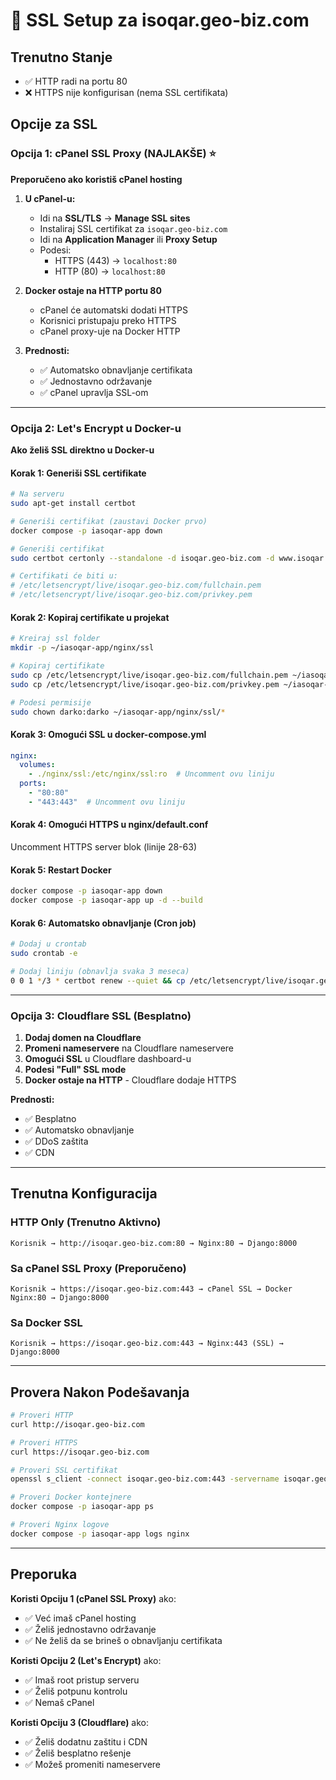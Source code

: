 # 🔐 SSL Setup za isoqar.geo-biz.com

## Trenutno Stanje
- ✅ HTTP radi na portu 80
- ❌ HTTPS nije konfigurisan (nema SSL certifikata)

## Opcije za SSL

### Opcija 1: cPanel SSL Proxy (NAJLAKŠE) ⭐

**Preporučeno ako koristiš cPanel hosting**

1. **U cPanel-u:**
   - Idi na **SSL/TLS** → **Manage SSL sites**
   - Instaliraj SSL certifikat za `isoqar.geo-biz.com`
   - Idi na **Application Manager** ili **Proxy Setup**
   - Podesi:
     - HTTPS (443) → `localhost:80`
     - HTTP (80) → `localhost:80`

2. **Docker ostaje na HTTP portu 80**
   - cPanel će automatski dodati HTTPS
   - Korisnici pristupaju preko HTTPS
   - cPanel proxy-uje na Docker HTTP

3. **Prednosti:**
   - ✅ Automatsko obnavljanje certifikata
   - ✅ Jednostavno održavanje
   - ✅ cPanel upravlja SSL-om

---

### Opcija 2: Let's Encrypt u Docker-u

**Ako želiš SSL direktno u Docker-u**

#### Korak 1: Generiši SSL certifikate

```bash
# Na serveru
sudo apt-get install certbot

# Generiši certifikat (zaustavi Docker prvo)
docker compose -p iasoqar-app down

# Generiši certifikat
sudo certbot certonly --standalone -d isoqar.geo-biz.com -d www.isoqar.geo-biz.com

# Certifikati će biti u:
# /etc/letsencrypt/live/isoqar.geo-biz.com/fullchain.pem
# /etc/letsencrypt/live/isoqar.geo-biz.com/privkey.pem
```

#### Korak 2: Kopiraj certifikate u projekat

```bash
# Kreiraj ssl folder
mkdir -p ~/iasoqar-app/nginx/ssl

# Kopiraj certifikate
sudo cp /etc/letsencrypt/live/isoqar.geo-biz.com/fullchain.pem ~/iasoqar-app/nginx/ssl/
sudo cp /etc/letsencrypt/live/isoqar.geo-biz.com/privkey.pem ~/iasoqar-app/nginx/ssl/

# Podesi permisije
sudo chown darko:darko ~/iasoqar-app/nginx/ssl/*
```

#### Korak 3: Omogući SSL u docker-compose.yml

```yaml
nginx:
  volumes:
    - ./nginx/ssl:/etc/nginx/ssl:ro  # Uncomment ovu liniju
  ports:
    - "80:80"
    - "443:443"  # Uncomment ovu liniju
```

#### Korak 4: Omogući HTTPS u nginx/default.conf

Uncomment HTTPS server blok (linije 28-63)

#### Korak 5: Restart Docker

```bash
docker compose -p iasoqar-app down
docker compose -p iasoqar-app up -d --build
```

#### Korak 6: Automatsko obnavljanje (Cron job)

```bash
# Dodaj u crontab
sudo crontab -e

# Dodaj liniju (obnavlja svaka 3 meseca)
0 0 1 */3 * certbot renew --quiet && cp /etc/letsencrypt/live/isoqar.geo-biz.com/*.pem /home/darko/iasoqar-app/nginx/ssl/ && docker compose -p iasoqar-app restart nginx
```

---

### Opcija 3: Cloudflare SSL (Besplatno)

1. **Dodaj domen na Cloudflare**
2. **Promeni nameservere** na Cloudflare nameservere
3. **Omogući SSL** u Cloudflare dashboard-u
4. **Podesi "Full" SSL mode**
5. **Docker ostaje na HTTP** - Cloudflare dodaje HTTPS

**Prednosti:**
- ✅ Besplatno
- ✅ Automatsko obnavljanje
- ✅ DDoS zaštita
- ✅ CDN

---

## Trenutna Konfiguracija

### HTTP Only (Trenutno Aktivno)
```
Korisnik → http://isoqar.geo-biz.com:80 → Nginx:80 → Django:8000
```

### Sa cPanel SSL Proxy (Preporučeno)
```
Korisnik → https://isoqar.geo-biz.com:443 → cPanel SSL → Docker Nginx:80 → Django:8000
```

### Sa Docker SSL
```
Korisnik → https://isoqar.geo-biz.com:443 → Nginx:443 (SSL) → Django:8000
```

---

## Provera Nakon Podešavanja

```bash
# Proveri HTTP
curl http://isoqar.geo-biz.com

# Proveri HTTPS
curl https://isoqar.geo-biz.com

# Proveri SSL certifikat
openssl s_client -connect isoqar.geo-biz.com:443 -servername isoqar.geo-biz.com

# Proveri Docker kontejnere
docker compose -p iasoqar-app ps

# Proveri Nginx logove
docker compose -p iasoqar-app logs nginx
```

---

## Preporuka

**Koristi Opciju 1 (cPanel SSL Proxy)** ako:
- ✅ Već imaš cPanel hosting
- ✅ Želiš jednostavno održavanje
- ✅ Ne želiš da se brineš o obnavljanju certifikata

**Koristi Opciju 2 (Let's Encrypt)** ako:
- ✅ Imaš root pristup serveru
- ✅ Želiš potpunu kontrolu
- ✅ Nemaš cPanel

**Koristi Opciju 3 (Cloudflare)** ako:
- ✅ Želiš dodatnu zaštitu i CDN
- ✅ Želiš besplatno rešenje
- ✅ Možeš promeniti nameservere

